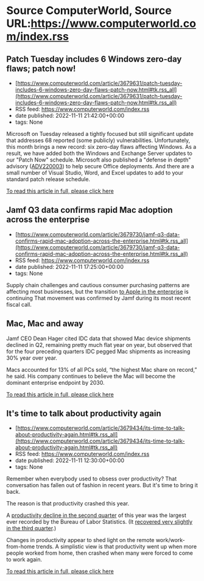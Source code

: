 # Source ComputerWorld, Source URL:https://www.computerworld.com/index.rss

## Patch Tuesday includes 6 Windows zero-day flaws; patch now!
 - [https://www.computerworld.com/article/3679631/patch-tuesday-includes-6-windows-zero-day-flaws-patch-now.html#tk.rss_all](https://www.computerworld.com/article/3679631/patch-tuesday-includes-6-windows-zero-day-flaws-patch-now.html#tk.rss_all)
 - RSS feed: https://www.computerworld.com/index.rss
 - date published: 2022-11-11 21:42:00+00:00
 - tags: None

<article>
	<section class="page">
<p>Microsoft on Tuesday released a tightly focused but still significant update that addresses 68 reported (some publicly) vulnerabilities. Unfortunately, this month brings a new record: six zero-day flaws affecting Windows. As a result, we have added both the Windows and Exchange Server updates to our "Patch Now" schedule. Microsoft also published a "defense in depth" advisory (<a href="https://msrc.microsoft.com/update-guide/en-US/vulnerability/ADV220003" rel="noopener nofollow" target="_blank">ADV220003</a>) to help secure Office deployments. And there are a small number of Visual Studio, Word, and Excel updates to add to your standard patch release schedule.</p><p class="jumpTag"><a href="https://www.computerworld.com/article/3679631/patch-tuesday-includes-6-windows-zero-day-flaws-patch-now.html#jump">To read this article in full, please click here</a></p></section></article>

## Jamf Q3 data confirms rapid Mac adoption across the enterprise
 - [https://www.computerworld.com/article/3679730/jamf-q3-data-confirms-rapid-mac-adoption-across-the-enterprise.html#tk.rss_all](https://www.computerworld.com/article/3679730/jamf-q3-data-confirms-rapid-mac-adoption-across-the-enterprise.html#tk.rss_all)
 - RSS feed: https://www.computerworld.com/index.rss
 - date published: 2022-11-11 17:25:00+00:00
 - tags: None

<article>
	<section class="page">
<p>Supply chain challenges and cautious consumer purchasing patterns are affecting most businesses, but the transition <a href="https://www.computerworld.com/article/3678309/apples-q4-results-show-growth-in-interesting-times.html">to Apple in the enterprise</a> is continuing That movement was confirmed by Jamf during its most recent fiscal call.</p><h2><strong>Mac, Mac and away</strong></h2>
<p>Jamf CEO Dean Hager cited IDC data that showed Mac device shipments declined in Q2, remaining pretty much flat year on year, but observed that for the four preceding quarters IDC pegged Mac shipments as increasing 30% year over year.</p><p>Macs accounted for 13% of all PCs sold, “the highest Mac share on record,” he said. His company continues to believe the Mac will become the dominant enterprise endpoint by 2030.</p><p class="jumpTag"><a href="https://www.computerworld.com/article/3679730/jamf-q3-data-confirms-rapid-mac-adoption-across-the-enterprise.html#jump">To read this article in full, please click here</a></p></section></article>

## It's time to talk about productivity again
 - [https://www.computerworld.com/article/3679434/its-time-to-talk-about-productivity-again.html#tk.rss_all](https://www.computerworld.com/article/3679434/its-time-to-talk-about-productivity-again.html#tk.rss_all)
 - RSS feed: https://www.computerworld.com/index.rss
 - date published: 2022-11-11 12:30:00+00:00
 - tags: None

<article>
	<section class="page">
<p>Remember when everybody used to obsess over productivity? That conversation has fallen out of fashion in recent years. But it's time to bring it back.</p><p>The reason is that productivity crashed this year.</p><p>A <a href="https://www.bls.gov/opub/ted/2022/nonfarm-business-labor-productivity-down-4-6-percent-in-second-quarter-2022.htm" rel="nofollow">productivity decline in the second quarter</a> of this year was the largest ever recorded by the Bureau of Labor Statistics. (It <a href="https://www.computerworld.com/article/3678971/are-in-office-mandates-killing-productivity.html">recovered very slightly in the third quarter</a>.)</p><p>Changes in productivity appear to shed light on the remote work/work-from-home trends. A simplistic view is that productivity went up when more people worked from home, then crashed when many were forced to come to work again.</p><p class="jumpTag"><a href="https://www.computerworld.com/article/3679434/its-time-to-talk-about-productivity-again.html#jump">To read this article in full, please click here</a></p></section></article>

